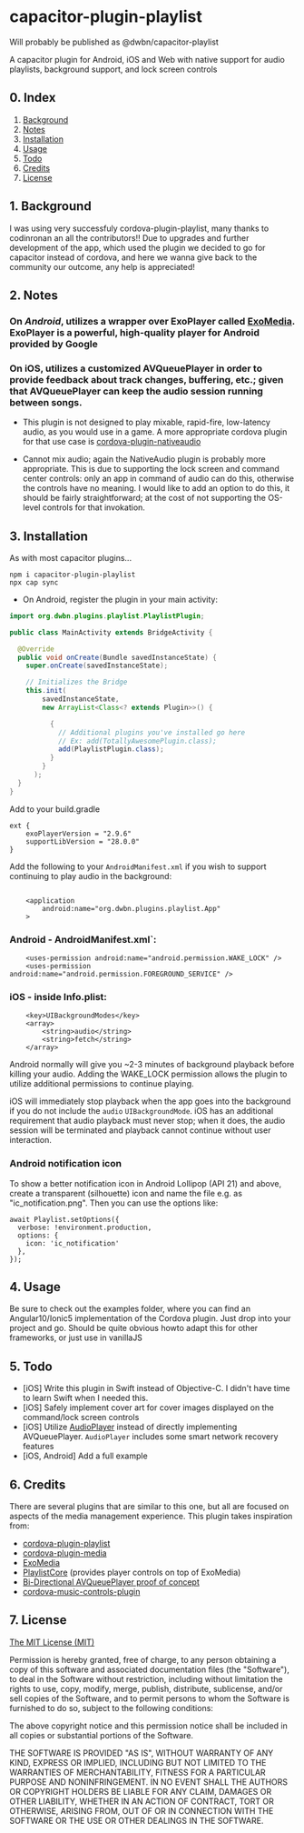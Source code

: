 # capacitor-plugin-playlist
Will probably be published as @dwbn/capacitor-playlist

A capacitor plugin for Android, iOS and Web with native support for audio playlists, background support, and lock screen controls


## 0. Index

1. [Background](#1-background)
2. [Notes](#2-notes)
3. [Installation](#3-installation)
4. [Usage](#4-usage)
5. [Todo](#5-todo)
6. [Credits](#6-credits)
7. [License](#7-license)

## 1. Background

I was using very successfuly cordova-plugin-playlist, many thanks to codinronan an all the contributors!!
Due to upgrades and further development of the app, which used the plugin we decided to go for capacitor instead of 
cordova, and here we wanna give back to the community our outcome, any help is appreciated!
 
## 2. Notes

### On *Android*, utilizes a wrapper over ExoPlayer called [ExoMedia](https://github.com/brianwernick/ExoMedia). ExoPlayer is a powerful, high-quality player for Android provided by Google
### On iOS, utilizes a customized AVQueuePlayer in order to provide feedback about track changes, buffering, etc.; given that AVQueuePlayer can keep the audio session running between songs.

* This plugin is not designed to play mixable, rapid-fire, low-latency audio, as you would use in a game. A more appropriate cordova plugin for that use case is [cordova-plugin-nativeaudio](https://github.com/floatinghotpot/cordova-plugin-nativeaudio)

* Cannot mix audio; again the NativeAudio plugin is probably more appropriate. This is due to supporting the lock screen and command center controls: only an app in command of audio can do this, otherwise the controls have no meaning. I would like to add an option to do this, it should be fairly straightforward; at the cost of not supporting the OS-level controls for that invokation.

## 3. Installation

As with most capacitor plugins...

```
npm i capacitor-plugin-playlist
npx cap sync
```

- On Android, register the plugin in your main activity:

```java
import org.dwbn.plugins.playlist.PlaylistPlugin;

public class MainActivity extends BridgeActivity {

  @Override
  public void onCreate(Bundle savedInstanceState) {
    super.onCreate(savedInstanceState);

    // Initializes the Bridge
    this.init(
        savedInstanceState,
        new ArrayList<Class<? extends Plugin>>() {

          {
            // Additional plugins you've installed go here
            // Ex: add(TotallyAwesomePlugin.class);
            add(PlaylistPlugin.class);
          }
        }
      );
  }
}
```

Add to your build.gradle
```
ext {
    exoPlayerVersion = "2.9.6"
    supportLibVersion = "28.0.0"
}
```
Add the following to your `AndroidManifest.xml` if you wish to support continuing to play audio in the background:
```

    <application
        android:name="org.dwbn.plugins.playlist.App"
    >

```
### Android - AndroidManifest.xml`:
```
    <uses-permission android:name="android.permission.WAKE_LOCK" />
    <uses-permission android:name="android.permission.FOREGROUND_SERVICE" />
```

### iOS - inside Info.plist:
```
	<key>UIBackgroundModes</key>
	<array>
		<string>audio</string>
		<string>fetch</string>
	</array>
```

Android normally will give you ~2-3 minutes of background playback before killing your audio. Adding the WAKE_LOCK permission allows the plugin to utilize additional permissions to continue playing.

iOS will immediately stop playback when the app goes into the background if you do not include the `audio` `UIBackgroundMode`. iOS has an additional requirement that audio playback must never stop; when it does, the audio session will be terminated and playback cannot continue without user interaction.

### Android notification icon
To show a better notification icon in Android Lollipop (API 21) and above, create a transparent (silhouette) icon and name the file e.g. as "ic_notification.png".
Then you can use the options like:

``` 
await Playlist.setOptions({
  verbose: !environment.production,
  options: {
    icon: 'ic_notification'
  },
});
```

## 4. Usage

Be sure to check out the examples folder, where you can find an Angular10/Ionic5 implementation of the Cordova plugin.
Just drop into your project and go.
Should be quite obvious howto adapt this for other frameworks, or just use in vanillaJS

## 5. Todo
* [iOS] Write this plugin in Swift instead of Objective-C. I didn't have time to learn Swift when I needed this.
* [iOS] Safely implement cover art for cover images displayed on the command/lock screen controls
* [iOS] Utilize [AudioPlayer](https://github.com/delannoyk/AudioPlayer) instead of directly implementing AVQueuePlayer. `AudioPlayer` includes some smart network recovery features
* [iOS, Android] Add a full example

## 6. Credits

There are several plugins that are similar to this one, but all are focused on aspects of the media management experience. This plugin takes inspiration from:
* [cordova-plugin-playlist](https://github.com/Rolamix/cordova-plugin-playlist)
* [cordova-plugin-media](https://github.com/apache/cordova-plugin-media)
* [ExoMedia](https://github.com/brianwernick/ExoMedia)
* [PlaylistCore](https://github.com/brianwernick/PlaylistCore) (provides player controls on top of ExoMedia)
* [Bi-Directional AVQueuePlayer proof of concept](https://github.com/jrtaal/AVBidirectionalQueuePlayer)
* [cordova-music-controls-plugin](https://github.com/homerours/cordova-music-controls-plugin)

## 7. License

[The MIT License (MIT)](http://www.opensource.org/licenses/mit-license.html)

Permission is hereby granted, free of charge, to any person obtaining a copy
of this software and associated documentation files (the "Software"), to deal
in the Software without restriction, including without limitation the rights
to use, copy, modify, merge, publish, distribute, sublicense, and/or sell
copies of the Software, and to permit persons to whom the Software is
furnished to do so, subject to the following conditions:

The above copyright notice and this permission notice shall be included in
all copies or substantial portions of the Software.

THE SOFTWARE IS PROVIDED "AS IS", WITHOUT WARRANTY OF ANY KIND, EXPRESS OR
IMPLIED, INCLUDING BUT NOT LIMITED TO THE WARRANTIES OF MERCHANTABILITY,
FITNESS FOR A PARTICULAR PURPOSE AND NONINFRINGEMENT. IN NO EVENT SHALL THE
AUTHORS OR COPYRIGHT HOLDERS BE LIABLE FOR ANY CLAIM, DAMAGES OR OTHER
LIABILITY, WHETHER IN AN ACTION OF CONTRACT, TORT OR OTHERWISE, ARISING FROM,
OUT OF OR IN CONNECTION WITH THE SOFTWARE OR THE USE OR OTHER DEALINGS IN
THE SOFTWARE.
